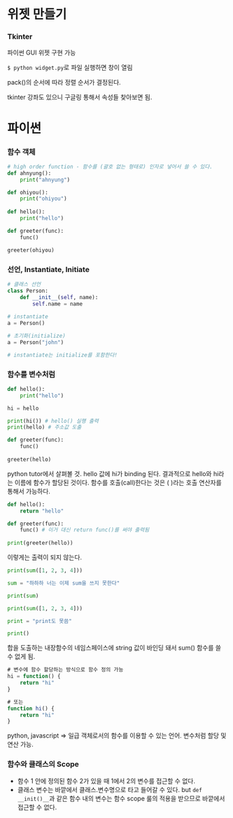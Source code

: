 # 위젯 만들기

### Tkinter

파이썬 GUI 위젯 구현 가능

`$ python widget.py`로 파일 실행하면 창이 열림

pack()의 순서에 따라 정렬 순서가 결정된다.

tkinter 강좌도 있으니 구글링 통해서 속성들 찾아보면 됨.





# 파이썬

### 함수 객체

```python
# high order function - 함수를 (괄호 없는 형태로) 인자로 넣어서 쓸 수 있다.
def ahnyung():
    print("ahnyung")

def ohiyou():
    print("ohiyou")
    
def hello():
    print("hello")

def greeter(func):
    func()

greeter(ohiyou)
```



### 선언, Instantiate, Initiate

```python
# 클래스 선언
class Person:
    def __init__(self, name):
        self.name = name
        
# instantiate
a = Person()

# 초기화(initialize)
a = Person("john")

# instantiate는 initialize를 포함한다!
```



### 함수를 변수처럼

```python
def hello():
    print("hello")

hi = hello

print(hi()) # hello() 실행 출력
print(hello) # 주소값 도출

def greeter(func):
    func()
    
greeter(hello)
```

python tutor에서 살펴볼 것. hello 값에 hi가 binding 된다. 결과적으로 hello와 hi라는 이름에 함수가 할당된 것이다. 함수를 호출(call)한다는 것은 ( )라는 호출 연산자를 통해서 가능하다.



```python
def hello():
    return "hello"

def greeter(func):
    func() # 이거 대신 return func()를 써야 출력됨
    
print(greeter(hello))
```

이렇게는 출력이 되지 않는다.



```python
print(sum([1, 2, 3, 4]))

sum = "하하하 너는 이제 sum을 쓰지 못한다"

print(sum)

print(sum([1, 2, 3, 4]))

print = "print도 못씀"

print()
```

합을 도출하는 내장함수의 네임스페이스에 string 값이 바인딩 돼서 sum() 함수를 쓸 수 없게 됨.



```javascript
# 변수에 함수 할당하는 방식으로 함수 정의 가능
hi = function() {
    return "hi"
}

# 또는
function hi() {
    return "hi"
}
```

python, javascript => 일급 객체로서의 함수를 이용할 수 있는 언어. 변수처럼 할당 및 연산 가능.



### 함수와 클래스의 Scope

- 함수 1 안에 정의된 함수 2가 있을 때 1에서 2의 변수를 접근할 수 없다.
- 클래스 변수는 바깥에서 클래스.변수명으로 타고 들어갈 수 있다. but `def __init()__`과 같은 함수 내의 변수는 함수 scope 룰의 적용을 받으므로 바깥에서 접근할 수 없다.